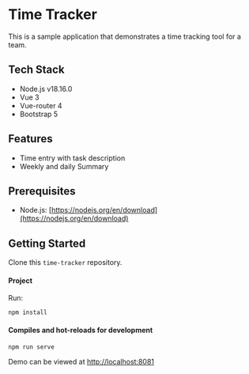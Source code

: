 # Time Tracker

This is a sample application that demonstrates a time tracking tool for a team.

## Tech Stack
* Node.js v18.16.0
* Vue 3
* Vue-router 4
* Bootstrap 5

## Features
* Time entry with task description
* Weekly and daily Summary

## Prerequisites

* Node.js: [https://nodejs.org/en/download](https://nodejs.org/en/download)

## Getting Started

Clone this `time-tracker` repository.

#### Project 
Run:
```
npm install
```

#### Compiles and hot-reloads for development
```
npm run serve
```

Demo can be viewed at [http://localhost:8081](http://localhost:8081)


